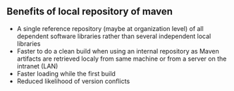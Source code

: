 ## Benefits of local repository of maven
<ul>
<li>A single reference repository (maybe at organization level) of all dependent software libraries rather than several independent local libraries</li>
<li>Faster to do a clean build when using an internal repository as Maven artifacts are retrieved localy from same machine or from a server on the intranet (LAN)</li>
<li>Faster loading while the first build</li>
<li>Reduced likelihood of version conflicts</li>
</ul>



